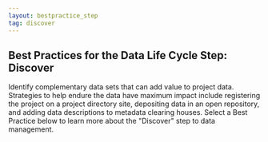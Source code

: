 ```yaml
---
layout: bestpractice_step
tag: discover
---
```


## Best Practices for the Data Life Cycle Step: Discover

Identify complementary data sets that can add value to project data. Strategies to help endure the data have maximum impact include registering the project on a project directory site, depositing data in an open repository, and adding data descriptions to metadata clearing houses. Select a Best Practice below to learn more about the "Discover" step to data management.
